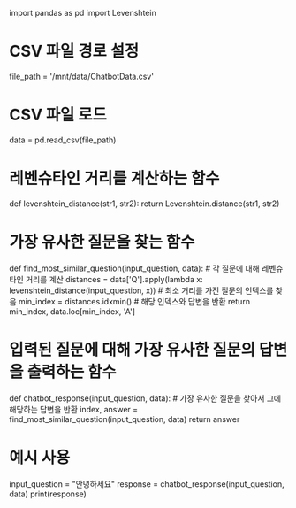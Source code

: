 import pandas as pd
import Levenshtein

# CSV 파일 경로 설정
file_path = '/mnt/data/ChatbotData.csv'
# CSV 파일 로드
data = pd.read_csv(file_path)

# 레벤슈타인 거리를 계산하는 함수
def levenshtein_distance(str1, str2):
    return Levenshtein.distance(str1, str2)

# 가장 유사한 질문을 찾는 함수
def find_most_similar_question(input_question, data):
    # 각 질문에 대해 레벤슈타인 거리를 계산
    distances = data['Q'].apply(lambda x: levenshtein_distance(input_question, x))
    # 최소 거리를 가진 질문의 인덱스를 찾음
    min_index = distances.idxmin()
    # 해당 인덱스와 답변을 반환
    return min_index, data.loc[min_index, 'A']

# 입력된 질문에 대해 가장 유사한 질문의 답변을 출력하는 함수
def chatbot_response(input_question, data):
    # 가장 유사한 질문을 찾아서 그에 해당하는 답변을 반환
    index, answer = find_most_similar_question(input_question, data)
    return answer

# 예시 사용
input_question = "안녕하세요"
response = chatbot_response(input_question, data)
print(response)
